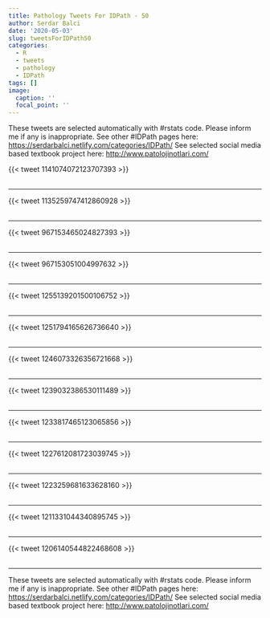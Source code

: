 ```yaml
---
title: Pathology Tweets For IDPath - 50
author: Serdar Balci
date: '2020-05-03'
slug: tweetsForIDPath50
categories:
  - R
  - tweets
  - pathology
  - IDPath
tags: []
image:
  caption: ''
  focal_point: ''
---
```



These tweets are selected automatically with #rstats code. Please inform me if any is inappropriate.
See other #IDPath pages here: https://serdarbalci.netlify.com/categories/IDPath/ 
See selected social media based textbook project here: http://www.patolojinotlari.com/

{{< tweet 1141074072123707393 >}}
<br>
<br>
<hr>
{{< tweet 1135259747412860928 >}}
<br>
<br>
<hr>
{{< tweet 967153465024827393 >}}
<br>
<br>
<hr>
{{< tweet 967153051004997632 >}}
<br>
<br>
<hr>
{{< tweet 1255139201500106752 >}}
<br>
<br>
<hr>
{{< tweet 1251794165626736640 >}}
<br>
<br>
<hr>
{{< tweet 1246073326356721668 >}}
<br>
<br>
<hr>
{{< tweet 1239032386530111489 >}}
<br>
<br>
<hr>
{{< tweet 1233817465123065856 >}}
<br>
<br>
<hr>
{{< tweet 1227612081723039745 >}}
<br>
<br>
<hr>
{{< tweet 1223259681633628160 >}}
<br>
<br>
<hr>
{{< tweet 1211331044340895745 >}}
<br>
<br>
<hr>
{{< tweet 1206140544822468608 >}}
<br>
<br>
<hr>


These tweets are selected automatically with #rstats code. Please inform me if any is inappropriate.
See other #IDPath pages here: https://serdarbalci.netlify.com/categories/IDPath/ 
See selected social media based textbook project here: http://www.patolojinotlari.com/
